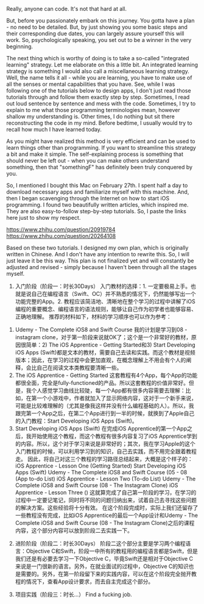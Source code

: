 Really, anyone can code. It's not that hard at all.

But, before you passionately embark on this journey. You gotta have a plan - no need to be detailed. But, by just showing you some basic steps and their corresponding due dates, you can largely assure yourself this will work. So, psychologically speaking, you set out to be a winner in the very beginning.

The next thing which is worthy of doing is to take a so-called "integrated learning" strategy. Let me elaborate on this a little bit. An integrated learning strategy is something I would also call a miscellaneous learning strategy. Well, the name tells it all - while you are learning, you have to make use of all the senses or mental capabilities that you have. See, while I was following one of the tutorials below to design apps, I don't just read those tutorials through and follow them exactly step by step. Sometimes, I read out loud sentence by sentence and mess with the code. Sometimes, I try to explain to me what those programming terminologies mean, however shallow my understanding is. Other times, I do nothing but sit there reconstructing the code in my mind. Before bedtime, I usually would try to recall how much I have learned today.

As you might have realized this method is very efficient and can be used to learn things other than programming. If you want to streamline this strategy a bit and make it simple. The self-explaining process is something that should never be left out - when you can make others understand something, then that "somethingF" has definitely been truly conquered by you.

So, I mentioned I bought this Mac on February 27th. I spent half a day to download necessary apps and familiarize myself with this machine. And, then I began scavenging through the Internet on how to start iOS programming. I found two beautifully written articles, which inspired me. They are also easy-to-follow step-by-step tutorials. So, I paste the links here just to show my respect.



https://www.zhihu.com/question/20919784
https://www.zhihu.com/question/20264108

Based on these two tutorials. I designed my own plan, which is originally written in Chinese. And I don't have any intention to rewrite this. So, I will just leave it be this way. This plan is not finalized yet and will constantly be adjusted and revised - simply because I haven't been through all the stages myself.

1. 入门阶段（阶段一：时长30Days）
入门教材的选择：1. 一定要极易上手。也就是说自己在编程语言（Swift、OC）并不熟悉的情况下，仍然能够写出一个功能完整的App。2. 教程应该简洁地、清晰地在整个学习的过程中讲解了iOS编程的重要概念、编程语言的语法规则，能够让自己作为初学者也能够容易、正确地理解。
推荐的材料如下，材料的学习顺序也可以作为参考：
1) Udemy - The Complete iOS8 and Swift Course
我的计划是学习到08 - instagram clone，对于第一阶段来说就OK了；这个是一个非常好的教材，原因很简单：2) The iOS Apprentice - Getting Started和3) Start Developing iOS Apps (Swift)都是文本的教材，需要自己去读和实践。而这个教材是视频版本；因此，在学习的过程中会更加直观，在概念理解上不用会有个人的阐释，会比自己在阅读文本类教程要清晰一些。
2) The iOS Apprentice - Getting Started
这套教程有4个App，每个App的功能都很全面，完全是fully-functioned的产品。所以这套教程的价值非常好。但是，我个人感觉学习曲线比较陡，每一个App都有很多内容需要去理解：比如，在第一个小游戏中，作者就加入了显示网络内容，这对于一个新手来说，可能是比较难理解的（尤其是像我这样并没有什么编程基础的人）。所以，我跟完第一个App之后，在第二个App进行到一半的时候，就换到了Apple自己的入门教程：Start Developing iOS Apps (Swift)。
3) Start Developing iOS Apps (Swift)
在完成iOS Apprentice的第一个App之后，我开始使用这个教程，而这个教程有很多内容复习了iOS Apprentice学到的内容。所以，这个对于学习来说是非常好的；其次，我在学习Apple的这个入门教程的时候，可以利用学习到的知识，自己去实践，而不用完全跟着教程走。
因此，将自己对这三个教程的学习路径总结起来，大概是这个样子的：
iOS Apprentice - Lesson One (Getting Started)
Start Developing iOS Apps (Swift)
Udemy - The Complete iOS8 and Swift Course (05 - 08 (App to-do List)
iOS Apprentice - Lesson Two (To-do List)
Udemy - The Complete iOS8 and Swift Course (08 - The Instagram Clone)
iOS Apprentice - Lesson Three ()
这就算完成了自己第一阶段的学习，在学习的过程中一定要记笔记，同时将不同的问题归纳出来，试着自己去寻找这些问题的解决方案。这些经验将十分有效。
在这个阶段完成时，实际上我们还留存了一些教程没有完成，比如iOS Apprentice的最后一个App设计和Udemy - The Complete iOS8 and Swift Course (08 - The Instagram Clone)之后的课程内容，这个部分内容可以放到阶段二去实践一下。
2. 进阶阶段（阶段二：时长30Days）
阶段二这个部分主要是学习两个编程语言：Objective C和Swift，阶段一中所有的教程用的编程语言都是Swift，但是我们还是有必要去学习一下Objective C，毕竟Swift还是相对于Objective C来说是一门很新的语言。另外，在就业面试的过程中，Objective C的知识也是需要的。另外，在第一阶段留下来的实践内容，可以在这个阶段完全抛开教程的情况下，查看App设计要求，而去自主完成这个部分。

3. 项目实践（阶段三：时长...）
Find a fucking job.

